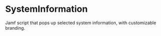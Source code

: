 # SystemInformation
Jamf script that pops up selected system information, with customizable branding. 
